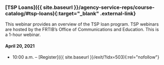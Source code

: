 ### [TSP Loans]({{ site.baseurl }}/agency-service-reps/course-catalog/#tsp-loans){:target="\_blank" .external-link}

This webinar provides an overview of the TSP loan program. TSP webinars are hosted by the FRTIB’s Office of Communications and Education. This is a 1-hour webinar.

#### April 20, 2021

- 10:00 a.m. – [Register]({{ site.baseurl }}/exit/?idx=503){:rel="nofollow"}
